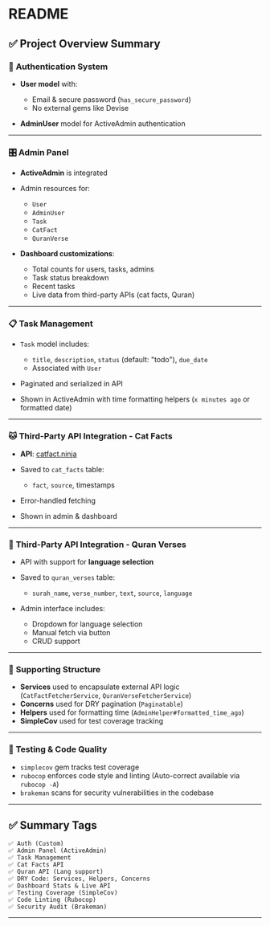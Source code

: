 # README

## ✅ **Project Overview Summary**

### 🔐 **Authentication System**

* **User model** with:

  * Email & secure password (`has_secure_password`)
  * No external gems like Devise
* **AdminUser** model for ActiveAdmin authentication

---

### 🎛 **Admin Panel**

* **ActiveAdmin** is integrated
* Admin resources for:

  * `User`
  * `AdminUser`
  * `Task`
  * `CatFact`
  * `QuranVerse`
* **Dashboard customizations**:

  * Total counts for users, tasks, admins
  * Task status breakdown
  * Recent tasks
  * Live data from third-party APIs (cat facts, Quran)

---

### 📋 **Task Management**

* `Task` model includes:

  * `title`, `description`, `status` (default: "todo"), `due_date`
  * Associated with `User`
* Paginated and serialized in API
* Shown in ActiveAdmin with time formatting helpers (`x minutes ago` or formatted date)

---

### 🐱 **Third-Party API Integration - Cat Facts**

* **API**: [catfact.ninja](https://catfact.ninja)
* Saved to `cat_facts` table:

  * `fact`, `source`, timestamps
* Error-handled fetching
* Shown in admin & dashboard

---

### 📖 **Third-Party API Integration - Quran Verses**

* API with support for **language selection**
* Saved to `quran_verses` table:

  * `surah_name`, `verse_number`, `text`, `source`, `language`
* Admin interface includes:

  * Dropdown for language selection
  * Manual fetch via button
  * CRUD support

---

### 🧱 **Supporting Structure**

* **Services** used to encapsulate external API logic (`CatFactFetcherService`, `QuranVerseFetcherService`)
* **Concerns** used for DRY pagination (`Paginatable`)
* **Helpers** used for formatting time (`AdminHelper#formatted_time_ago`)
* **SimpleCov** used for test coverage tracking

---

### 🧪 **Testing & Code Quality**

* `simplecov` gem tracks test coverage
* `rubocop` enforces code style and linting (Auto-correct available via `rubocop -A`)
* `brakeman` scans for security vulnerabilities in the codebase

---

## ✅ Summary Tags

```
✅ Auth (Custom)
✅ Admin Panel (ActiveAdmin)
✅ Task Management
✅ Cat Facts API
✅ Quran API (Lang support)
✅ DRY Code: Services, Helpers, Concerns
✅ Dashboard Stats & Live API
✅ Testing Coverage (SimpleCov)
✅ Code Linting (Rubocop)
✅ Security Audit (Brakeman)
```

---